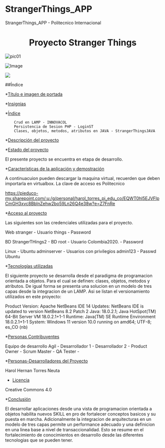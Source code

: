 # StrangerThings_APP
StrangerThings_APP - Politecnico Internacional
<h1 align="center"> Proyecto Stranger Things </h1>

![pic01](https://user-images.githubusercontent.com/66041310/186473753-189ebe3a-a181-424e-a8c0-a9f934b8eed3.jpg)

![Image](https://user-images.githubusercontent.com/66041310/186474717-31e5f515-5e8b-4446-86bc-7554c61ec3c5.png)

<p align="left">
   <img src="https://img.shields.io/badge/STATUS-EN%20DESAROLLO-green">
 </p>
 



##Índice

*[Título e imagen de portada](#Título-e-imagen-de-portada)

*[Insignias](#insignias)

*[Índice](#índice)

        Crud en LAMP - INNOVACOL
        Persistencia de Sesion PHP - LoginST
        Clases, objetos, metodos, atributos en JAVA - StrangerThingsJAVA

*[Descripción del proyecto](#descripción-del-proyecto)

*[Estado del proyecto](#Estado-del-proyecto)

El presente proyecto se encuentra en etapa de desarrollo.

*[Características de la aplicación y demostración](#Características-de-la-aplicación-y-demostración)

A continuacuion pueden descargar la maquina virtual, recuerden que deben importarla en virtualbox. La clave de acceso es Politecnico

https://pieduco-my.sharepoint.com/:u:/g/personal/harol_torres_pi_edu_co/EQWT0hl5EJVFlpCmGH3xvc8BblnZehw2bo59Ln26Q4e38w?e=Z7FnRe

*[Acceso al proyecto](#acceso-proyecto)

Las siguientes son las credenciales utilizadas para el proyecto.

Web
   stranger - Usuario
   things   - Password
   
BD
  StrangerTHings2 - BD
  root            - Usuario
  Colombia2020.   - Password
  

Linux - Ubuntu
  adminserver     - Usuarios con privilegios
  admin123        - Passwd Ubuntu
  


*[Tecnologías utilizadas](#tecnologías-utilizadas)

El siguiente proyecto se desarrolla desde el paradigma de programacion orientada a objetos. Para el cual se definen: clases, objetos, metodos y atributos. De igual forma se presenta una solucion en un modelo de tres capas desde la integracion de un LAMP. Asi se listan el versionamiento utilizados en este proyecto: 

Product Version: Apache NetBeans IDE 14
Updates: NetBeans IDE is updated to version NetBeans 8.2 Patch 2
Java: 18.0.2.1; Java HotSpot(TM) 64-Bit Server VM 18.0.2.1+1-1
Runtime: Java(TM) SE Runtime Environment 18.0.2.1+1-1
System: Windows 11 version 10.0 running on amd64; UTF-8; es_CO (nb)

*[Personas Contribuyentes](#personas-contribuyentes)

Equipo de desarrollo Agil  - 
Desarrollador 1            -
Desarrollador 2            -
Product Owner              -
Scrum Master               -
QA Tester                  -

*[Personas-Desarrolladores del Proyecto](#personas-desarrolladores)

Harol Hernan Torres Neuta

* [Licencia](#licencia)

Creative Commons 4.0

*[Conclusión](#conclusión)

El desarrollar aplicaciones desde una vista de programacion orientada a objetos habilita nuevos SKILL en pro de fortalecer conceptos basicos y su puesta en marcha. Adicionalmente la integracion de arquitecturas en un modelo de tres capas permite un performance adecuado y una definicion en una linea base a nivel de transaccionalidad. Esto se resume en el fortalecimiento de conocimientos en desarrollo desde las diferentes tecnologias que se pueden tener. 
